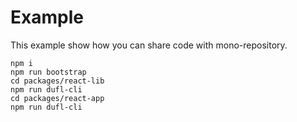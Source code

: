# Example

This example show how you can share code with mono-repository.

```
npm i
npm run bootstrap
cd packages/react-lib
npm run dufl-cli
cd packages/react-app
npm run dufl-cli
```
